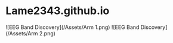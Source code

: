 # Lame2343.github.io
![EEG Band Discovery](/Assets/Arm 1.png) ![EEG Band Discovery](/Assets/Arm 2.png)
